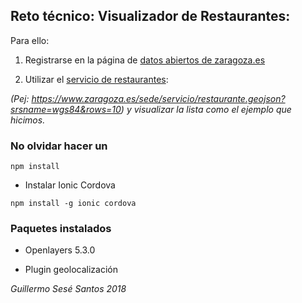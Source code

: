 ## Reto técnico: Visualizador de Restaurantes:

Para ello:

1. Registrarse en la página de [datos abiertos de zaragoza.es](https://www.zaragoza.es/sede/servicio/reutilizador/new)

2. Utilizar el [servicio de restaurantes](https://zaragoza-sedeelectronica.github.io/rest/queries/):

*(Pej: https://www.zaragoza.es/sede/servicio/restaurante.geojson?srsname=wgs84&rows=10) y visualizar la lista como el ejemplo que hicimos.*


### No olvidar hacer un 

```
npm install
```

* Instalar Ionic Cordova

```
npm install -g ionic cordova
```


### Paquetes instalados

* Openlayers 5.3.0

* Plugin geolocalización



*Guillermo Sesé Santos 2018*

